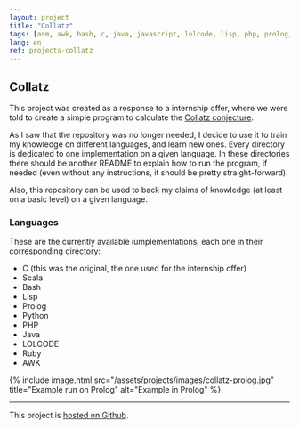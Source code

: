 ```yaml
---
layout: project
title: "Collatz"
tags: [asm, awk, bash, c, java, javascript, lolcode, lisp, php, prolog, python, ruby, scala]
lang: en
ref: projects-collatz
---
```


## Collatz

This project was created as a response to a internship offer, where we were told to
create a simple program to calculate the
[Collatz conjecture](https://en.wikipedia.org/wiki/Collatz_conjecture).

As I saw that the repository was no longer needed, I decide to use it to train my
knowledge on different languages, and learn new ones. Every directory is dedicated to
one implementation on a given language. In these directories there should be another
README to explain how to run the program, if needed (even without any instructions, it
should be pretty straight-forward).

Also, this repository can be used to back my claims of knowledge (at least on a basic
level) on a given language.


### Languages

These are the currently available iumplementations, each one in their corresponding
directory:

  - C (this was the original, the one used for the internship offer)
  - Scala
  - Bash
  - Lisp
  - Prolog
  - Python
  - PHP
  - Java
  - LOLCODE
  - Ruby
  - AWK

{% include image.html
	src="/assets/projects/images/collatz-prolog.jpg"
	title="Example run on Prolog"
	alt="Example in Prolog"
%}

----

This project is [hosted on Github](https://github.com/Foo-Manroot/Collatz).
